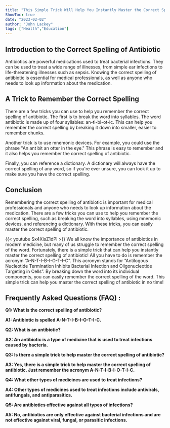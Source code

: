 ```yaml
---
title: "This Simple Trick Will Help You Instantly Master the Correct Spelling of Antibiotic!"
ShowToc: true 
date: "2023-02-02"
author: "John Lackey" 
tags: ["Health","Education"]
---
```

## Introduction to the Correct Spelling of Antibiotic

Antibiotics are powerful medications used to treat bacterial infections. They can be used to treat a wide range of illnesses, from simple ear infections to life-threatening illnesses such as sepsis. Knowing the correct spelling of antibiotic is essential for medical professionals, as well as anyone who needs to look up information about the medication.

## A Trick to Remember the Correct Spelling

There are a few tricks you can use to help you remember the correct spelling of antibiotic. The first is to break the word into syllables. The word antibiotic is made up of four syllables: an-ti-bi-ot-ic. This can help you remember the correct spelling by breaking it down into smaller, easier to remember chunks.

Another trick is to use mnemonic devices. For example, you could use the phrase "An ant bit an otter in the eye." This phrase is easy to remember and it also helps you remember the correct spelling of antibiotic.

Finally, you can reference a dictionary. A dictionary will always have the correct spelling of any word, so if you're ever unsure, you can look it up to make sure you have the correct spelling.

## Conclusion

Remembering the correct spelling of antibiotic is important for medical professionals and anyone who needs to look up information about the medication. There are a few tricks you can use to help you remember the correct spelling, such as breaking the word into syllables, using mnemonic devices, and referencing a dictionary. With these tricks, you can easily master the correct spelling of antibiotic.

{{< youtube Sx4XisZ1dPI >}} 
We all know the importance of antibiotics in modern medicine, but many of us struggle to remember the correct spelling of the word. Fortunately, there is a simple trick that can help you instantly master the correct spelling of antibiotic! All you have to do is remember the acronym “A-N-T-I-B-I-O-T-I-C”. This acronym stands for “Antilogous Nucleotide Termination Inhibits Bacterial Infection and Oligonucleotide Targeting in Cells”. By breaking down the word into its individual components, you can easily remember the correct spelling of the word. This simple trick can help you master the correct spelling of antibiotic in no time!

## Frequently Asked Questions (FAQ) :
**Q1: What is the correct spelling of antibiotic?**

**A1: Antibiotic is spelled A-N-T-I-B-I-O-T-I-C.**

**Q2: What is an antibiotic?**

**A2: An antibiotic is a type of medicine that is used to treat infections caused by bacteria.**

**Q3: Is there a simple trick to help master the correct spelling of antibiotic?**

**A3: Yes, there is a simple trick to help master the correct spelling of antibiotic. Just remember the acronym A-N-T-I-B-I-O-T-I-C.**

**Q4: What other types of medicines are used to treat infections?**

**A4: Other types of medicines used to treat infections include antivirals, antifungals, and antiparasitics.**

**Q5: Are antibiotics effective against all types of infections?**

**A5: No, antibiotics are only effective against bacterial infections and are not effective against viral, fungal, or parasitic infections.**





